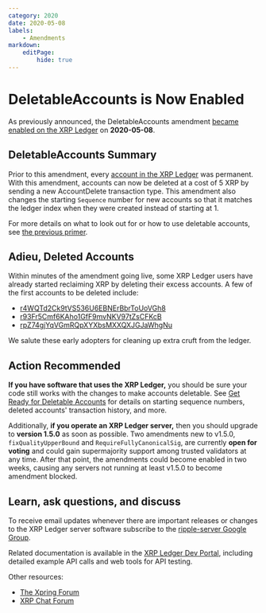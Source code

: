 ```yaml
---
category: 2020
date: 2020-05-08
labels:
    - Amendments
markdown:
    editPage:
        hide: true
---
```

# DeletableAccounts is Now Enabled

As previously announced, the DeletableAccounts amendment [became enabled on the XRP Ledger](https://livenet.xrpl.org/transactions/47B90519D31E0CB376B5FEE5D9359FA65EEEB2289F1952F2A3EB71D623B945DE) on **2020-05-08**.

<!-- BREAK -->

## DeletableAccounts Summary

Prior to this amendment, every [account in the XRP Ledger](https://xrpl.org/accounts.html) was permanent. With this amendment, accounts can now be deleted at a cost of 5 XRP by sending a new AccountDelete transaction type. This amendment also changes the starting `Sequence` number for new accounts so that it matches the ledger index when they were created instead of starting at 1.

For more details on what to look out for or how to use deletable accounts, see [the previous primer](/blog/2020/get-ready-for-deletable-accounts).

## Adieu, Deleted Accounts

Within minutes of the amendment going live, some XRP Ledger users have already started reclaiming XRP by deleting their excess accounts. A few of the first accounts to be deleted include:

- [r4WQTd2Ck9tVS536U6EBNErBbrToUoVGh8](https://livenet.xrpl.org/transactions/CF61501174E29B3C7A63E65FFCEF4EA882BD22B449490AB453701DCA7EEAF0B3/detailed)
- [r93Fr5Cmf6KAho1GfF9mvNKV97tZsCFKcB](https://livenet.xrpl.org/transactions/2BCD5B4C9CB7DC65C4C620F2767104CF3F35F805B189A414C1E02479788B7FDA/detailed)
- [rpZ74gjYqVGmRQpXYXbsMXXQXJGJaWhgNu](https://livenet.xrpl.org/transactions/9E471809937837E1D7F6DB5542BECFFD2CE4D43E93D6169613333858CB865436/detailed)

We salute these early adopters for cleaning up extra cruft from the ledger.

## Action Recommended

**If you have software that uses the XRP Ledger,** you should be sure your code still works with the changes to make accounts deletable. See [Get Ready for Deletable Accounts](https://xrpl.org/blog/2020/get-ready-for-deletable-accounts.html) for details on starting sequence numbers, deleted accounts' transaction history, and more.

Additionally, **if you operate an XRP Ledger server,** then you should upgrade to **version 1.5.0** as soon as possible. Two amendments new to v1.5.0, `fixQualityUpperBound` and `RequireFullyCanonicalSig`, are currently **open for voting** and could gain supermajority support among trusted validators at any time. After that point, the amendments could become enabled in two weeks, causing any servers not running at least v1.5.0 to become amendment blocked.

## Learn, ask questions, and discuss

To receive email updates whenever there are important releases or changes to the XRP Ledger server software subscribe to the [ripple-server Google Group](https://groups.google.com/forum/#!forum/ripple-server).

Related documentation is available in the [XRP Ledger Dev Portal](https://xrpl.org/), including detailed example API calls and web tools for API testing.

Other resources:

* [The Xpring Forum](https://forum.xpring.io/)
* [XRP Chat Forum](http://www.xrpchat.com/)
